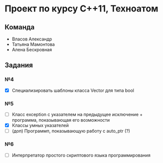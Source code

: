 # Проект по курсу C++11, Техноатом

## Команда

* Власов Александр
* Татьяна Мамонтова
* Алена Бескровная

## Задания

### №4
- [x] Специализировать шаблоны класса Vector для типа bool
### №5
- [ ] Класс exception с указателем на предыдущее исключение + программа, показывающая его возможности
- [x] Классы умных указателей
- [ ] (доп) Программп, показывающую работу с auto_ptr (?)
### №6
- [ ] Интерпретатор простого скриптового языка программирования
